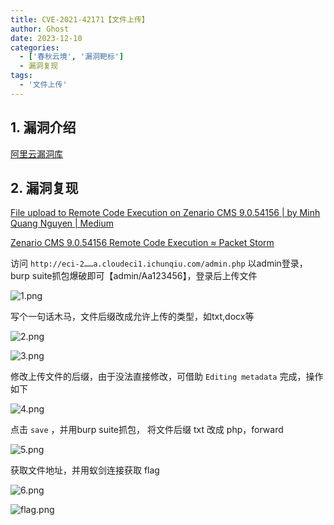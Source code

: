 ```yaml
---
title: CVE-2021-42171【文件上传】
author: Ghost
date: 2023-12-10
categories:
  - ['春秋云境', '漏洞靶标']
  - 漏洞复现
tags:
  - '文件上传'
---
```


## 1. 漏洞介绍

[阿里云漏洞库](https://avd.aliyun.com/detail?id=AVD-2021-42171)

## 2. 漏洞复现

[File upload to Remote Code Execution on Zenario CMS 9.0.54156 | by Minh Quang Nguyen | Medium](https://minhnq22.medium.com/file-upload-to-rce-on-zenario-9-0-54156-cms-fa05fcc6cf74)

[Zenario CMS 9.0.54156 Remote Code Execution ≈ Packet Storm](https://packetstormsecurity.com/files/166617/Zenario-CMS-9.0.54156-Remote-Code-Execution.html)

访问 `http://eci-2……a.cloudeci1.ichunqiu.com/admin.php` 以admin登录，burp suite抓包爆破即可【admin/Aa123456】，登录后上传文件

![1.png](https://fastly.jsdelivr.net/gh/z9m8r8/PicGo-Notes-Pu/202309261719476.png)

写个一句话木马，文件后缀改成允许上传的类型，如txt,docx等

![2.png](https://fastly.jsdelivr.net/gh/z9m8r8/PicGo-Notes-Pu/202309261720339.png)

![3.png](https://fastly.jsdelivr.net/gh/z9m8r8/PicGo-Notes-Pu/202309261720764.png)

修改上传文件的后缀，由于没法直接修改，可借助 `Editing metadata` 完成，操作如下

![4.png](https://fastly.jsdelivr.net/gh/z9m8r8/PicGo-Notes-Pu/202309261720498.png)

点击 `save` ，并用burp suite抓包， 将文件后缀 txt 改成 php，forward

![5.png](https://fastly.jsdelivr.net/gh/z9m8r8/PicGo-Notes-Pu/202309261721665.png)

获取文件地址，并用蚁剑连接获取 flag

![6.png](https://fastly.jsdelivr.net/gh/z9m8r8/PicGo-Notes-Pu/202309261725122.png)


![flag.png](https://fastly.jsdelivr.net/gh/z9m8r8/PicGo-Notes-Pu/202309261721054.png)
